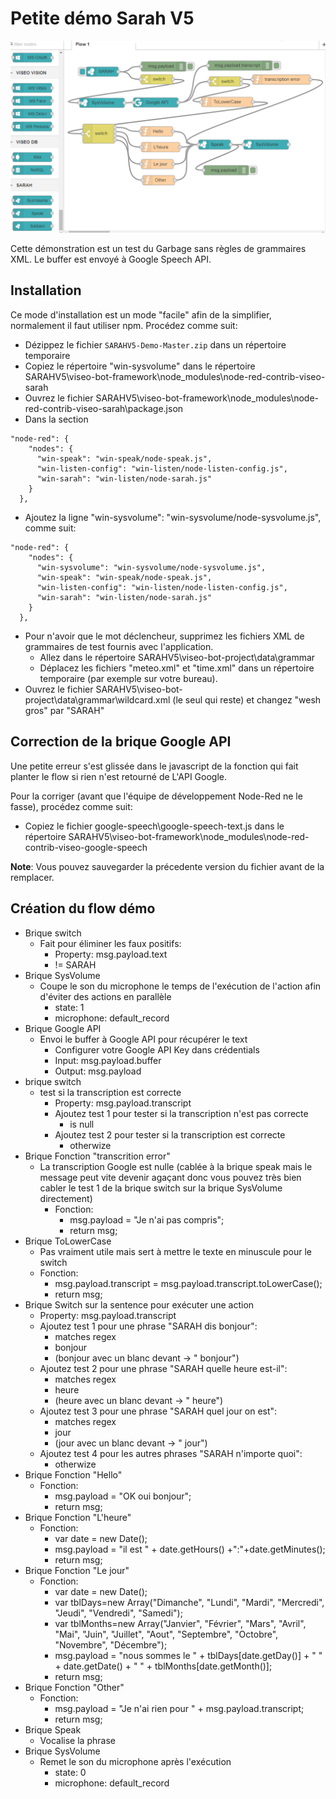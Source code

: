 Petite démo Sarah V5
====================

![GitHub Logo](/logo/flow.png)

Cette démonstration est un test du Garbage sans règles de grammaires XML. Le buffer est envoyé à Google Speech API.




## Installation

Ce mode d'installation est un mode "facile" afin de la simplifier, normalement il faut utiliser npm. Procédez comme suit:

- Dézippez le fichier `SARAHV5-Demo-Master.zip` dans un répertoire temporaire
- Copiez le répertoire "win-sysvolume" dans le répertoire SARAHV5\viseo-bot-framework\node_modules\node-red-contrib-viseo-sarah
- Ouvrez le fichier SARAHV5\viseo-bot-framework\node_modules\node-red-contrib-viseo-sarah\package.json
- Dans la section 
```text
"node-red": {
    "nodes": {
      "win-speak": "win-speak/node-speak.js",
      "win-listen-config": "win-listen/node-listen-config.js",
      "win-sarah": "win-listen/node-sarah.js"
    }
  },
```
- Ajoutez la ligne "win-sysvolume": "win-sysvolume/node-sysvolume.js", comme suit:
```text
"node-red": {
    "nodes": {
      "win-sysvolume": "win-sysvolume/node-sysvolume.js",
      "win-speak": "win-speak/node-speak.js",
      "win-listen-config": "win-listen/node-listen-config.js",
      "win-sarah": "win-listen/node-sarah.js"
    }
  },
```

- Pour n'avoir que le mot déclencheur, supprimez les fichiers XML de grammaires de test fournis avec l'application.
	- Allez dans le répertoire SARAHV5\viseo-bot-project\data\grammar
	- Déplacez les fichiers "meteo.xml" et "time.xml" dans un répertoire temporaire (par exemple sur votre bureau).
- Ouvrez le fichier SARAHV5\viseo-bot-project\data\grammar\wildcard.xml (le seul qui reste) et changez "wesh gros" par "SARAH"


## Correction de la brique Google API
Une petite erreur s'est glissée dans le javascript de la fonction qui fait planter le flow si rien n'est retourné de L'API Google.

Pour la corriger (avant que l'équipe de développement Node-Red ne le fasse), procédez comme suit:

- Copiez le fichier google-speech\google-speech-text.js dans le répertoire SARAHV5\viseo-bot-framework\node_modules\node-red-contrib-viseo-google-speech

**Note**: Vous pouvez sauvegarder la précedente version du fichier avant de la remplacer.


## Création du flow démo

- Brique switch
	- Fait pour éliminer les faux positifs:
		- Property: msg.payload.text
		- !=  SARAH
- Brique SysVolume
	- Coupe le son du microphone le temps de l'exécution de l'action afin d'éviter des actions en parallèle
		- state: 1
		- microphone: default_record
- Brique Google API
	- Envoi le buffer à Google API pour récupérer le text
		- Configurer votre Google API Key dans crédentials
		- Input: msg.payload.buffer
		- Output: msg.payload
- brique switch
	- test si la transcription est correcte
		- Property: msg.payload.transcript
		- Ajoutez test 1 pour tester si la transcription n'est pas correcte
			- is null
		- Ajoutez test 2 pour tester si la transcription est correcte
			- otherwize
- Brique Fonction "transcrition error"
	- La transcription Google est nulle (cablée à la brique speak mais le message peut vite devenir agaçant donc vous pouvez très bien cabler le test 1 de la brique switch sur la brique SysVolume directement)
		- Fonction:
			- msg.payload = "Je n'ai pas compris";
			- return msg;
- Brique ToLowerCase
	- Pas vraiment utile mais sert à mettre le texte en minuscule pour le switch
	- Fonction:
		- msg.payload.transcript = msg.payload.transcript.toLowerCase();
		- return msg;
- Brique Switch sur la sentence pour exécuter une action
	- Property: msg.payload.transcript
	- Ajoutez test 1 pour une phrase "SARAH dis bonjour":
		- matches regex
		-  bonjour    
		- (bonjour avec un blanc devant -> " bonjour")
	- Ajoutez test 2 pour une phrase "SARAH quelle heure est-il":
		- matches regex
		-  heure    
		- (heure avec un blanc devant -> " heure")	
	- Ajoutez test 3 pour une phrase "SARAH quel jour on est":
		- matches regex
		-  jour    
		- (jour avec un blanc devant -> " jour")		
	- Ajoutez test 4 pour les autres phrases "SARAH n'importe quoi":
		- otherwize
- Brique Fonction "Hello"
	- Fonction:
		- msg.payload = "OK oui bonjour";
		- return msg;
- Brique Fonction "L'heure"
	- Fonction:
		- var date = new Date();
		- msg.payload = "il est " + date.getHours() +":"+date.getMinutes();
		- return msg;
- Brique Fonction "Le jour"
	- Fonction:
		- var date = new Date();
		- var tblDays=new Array("Dimanche", "Lundi", "Mardi", "Mercredi", "Jeudi", "Vendredi", "Samedi");
		- var tblMonths=new Array("Janvier", "Février", "Mars", "Avril", "Mai", "Juin", "Juillet",  "Aout", "Septembre", "Octobre", "Novembre", "Décembre");
		- msg.payload = "nous sommes le " + tblDays[date.getDay()] + " " + date.getDate() + " " + tblMonths[date.getMonth()];
		- return msg;
- Brique Fonction "Other"
	- Fonction:
		- msg.payload = "Je n'ai rien pour " + msg.payload.transcript;
		- return msg;
- Brique Speak
	- Vocalise la phrase
- Brique SysVolume
	- Remet le son du microphone après l'exécution
		- state: 0
		- microphone: default_record
	
 